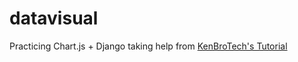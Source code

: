 # datavisual

Practicing Chart.js + Django taking help from [KenBroTech's Tutorial](https://youtu.be/E077hVVh1ac)
